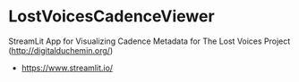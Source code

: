 # LostVoicesCadenceViewer

StreamLit App for Visualizing Cadence Metadata for The Lost Voices Project (http://digitalduchemin.org/)

- https://www.streamlit.io/
